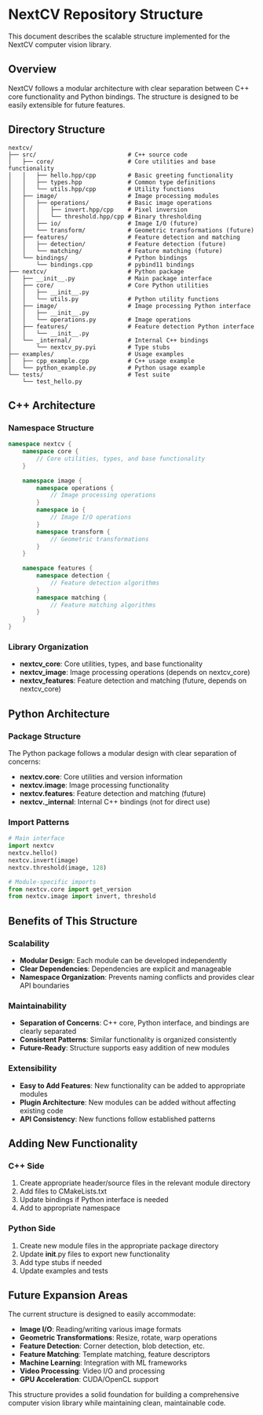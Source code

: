 # NextCV Repository Structure

This document describes the scalable structure implemented for the NextCV computer vision library.

## Overview

NextCV follows a modular architecture with clear separation between C++ core functionality and Python bindings. The structure is designed to be easily extensible for future features.

## Directory Structure

```
nextcv/
├── src/                          # C++ source code
│   ├── core/                     # Core utilities and base functionality
│   │   ├── hello.hpp/cpp         # Basic greeting functionality
│   │   ├── types.hpp             # Common type definitions
│   │   └── utils.hpp/cpp         # Utility functions
│   ├── image/                    # Image processing modules
│   │   ├── operations/           # Basic image operations
│   │   │   ├── invert.hpp/cpp    # Pixel inversion
│   │   │   └── threshold.hpp/cpp # Binary thresholding
│   │   ├── io/                   # Image I/O (future)
│   │   └── transform/            # Geometric transformations (future)
│   ├── features/                 # Feature detection and matching
│   │   ├── detection/            # Feature detection (future)
│   │   └── matching/             # Feature matching (future)
│   └── bindings/                 # Python bindings
│       └── bindings.cpp          # pybind11 bindings
├── nextcv/                       # Python package
│   ├── __init__.py               # Main package interface
│   ├── core/                     # Core Python utilities
│   │   ├── __init__.py
│   │   └── utils.py              # Python utility functions
│   ├── image/                    # Image processing Python interface
│   │   ├── __init__.py
│   │   └── operations.py         # Image operations
│   ├── features/                 # Feature detection Python interface
│   │   └── __init__.py
│   └── _internal/                # Internal C++ bindings
│       └── nextcv_py.pyi         # Type stubs
├── examples/                     # Usage examples
│   ├── cpp_example.cpp           # C++ usage example
│   └── python_example.py         # Python usage example
└── tests/                        # Test suite
    └── test_hello.py
```

## C++ Architecture

### Namespace Structure

```cpp
namespace nextcv {
    namespace core {
        // Core utilities, types, and base functionality
    }
    
    namespace image {
        namespace operations {
            // Image processing operations
        }
        namespace io {
            // Image I/O operations
        }
        namespace transform {
            // Geometric transformations
        }
    }
    
    namespace features {
        namespace detection {
            // Feature detection algorithms
        }
        namespace matching {
            // Feature matching algorithms
        }
    }
}
```

### Library Organization

- **nextcv_core**: Core utilities, types, and base functionality
- **nextcv_image**: Image processing operations (depends on nextcv_core)
- **nextcv_features**: Feature detection and matching (future, depends on nextcv_core)

## Python Architecture

### Package Structure

The Python package follows a modular design with clear separation of concerns:

- **nextcv.core**: Core utilities and version information
- **nextcv.image**: Image processing functionality
- **nextcv.features**: Feature detection and matching (future)
- **nextcv._internal**: Internal C++ bindings (not for direct use)

### Import Patterns

```python
# Main interface
import nextcv
nextcv.hello()
nextcv.invert(image)
nextcv.threshold(image, 128)

# Module-specific imports
from nextcv.core import get_version
from nextcv.image import invert, threshold
```

## Benefits of This Structure

### Scalability
- **Modular Design**: Each module can be developed independently
- **Clear Dependencies**: Dependencies are explicit and manageable
- **Namespace Organization**: Prevents naming conflicts and provides clear API boundaries

### Maintainability
- **Separation of Concerns**: C++ core, Python interface, and bindings are clearly separated
- **Consistent Patterns**: Similar functionality is organized consistently
- **Future-Ready**: Structure supports easy addition of new modules

### Extensibility
- **Easy to Add Features**: New functionality can be added to appropriate modules
- **Plugin Architecture**: New modules can be added without affecting existing code
- **API Consistency**: New functions follow established patterns

## Adding New Functionality

### C++ Side
1. Create appropriate header/source files in the relevant module directory
2. Add files to CMakeLists.txt
3. Update bindings if Python interface is needed
4. Add to appropriate namespace

### Python Side
1. Create new module files in the appropriate package directory
2. Update __init__.py files to export new functionality
3. Add type stubs if needed
4. Update examples and tests

## Future Expansion Areas

The current structure is designed to easily accommodate:

- **Image I/O**: Reading/writing various image formats
- **Geometric Transformations**: Resize, rotate, warp operations
- **Feature Detection**: Corner detection, blob detection, etc.
- **Feature Matching**: Template matching, feature descriptors
- **Machine Learning**: Integration with ML frameworks
- **Video Processing**: Video I/O and processing
- **GPU Acceleration**: CUDA/OpenCL support

This structure provides a solid foundation for building a comprehensive computer vision library while maintaining clean, maintainable code.
